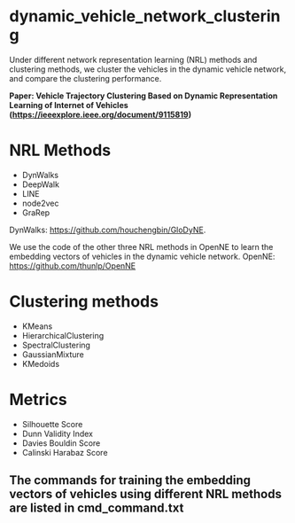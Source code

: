 # dynamic_vehicle_network_clustering
Under different network representation learning (NRL) methods and clustering methods, we cluster the vehicles in the dynamic vehicle network, and compare the clustering performance.

**Paper: Vehicle Trajectory Clustering Based on Dynamic Representation Learning of Internet of Vehicles (https://ieeexplore.ieee.org/document/9115819)**

# NRL Methods
* DynWalks
* DeepWalk
* LINE
* node2vec
* GraRep

DynWalks: https://github.com/houchengbin/GloDyNE.

We use the code of the other three NRL methods in OpenNE to learn the embedding vectors of vehicles in the dynamic vehicle network.
OpenNE: https://github.com/thunlp/OpenNE

# Clustering methods
* KMeans
* HierarchicalClustering
* SpectralClustering
* GaussianMixture
* KMedoids

# Metrics
* Silhouette Score
* Dunn Validity Index
* Davies Bouldin Score
* Calinski Harabaz Score

## The commands for training the embedding vectors of vehicles using different NRL methods are listed in cmd_command.txt
